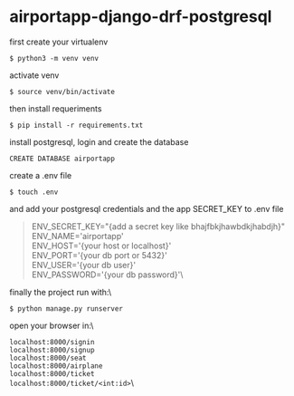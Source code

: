 # airportapp-django-drf-postgresql

first create your virtualenv

`$ python3 -m venv venv`

activate venv

`$ source venv/bin/activate`

then install requeriments

`$ pip install -r requirements.txt`

install postgresql, login and create the database

`CREATE DATABASE airportapp`

create a .env file

`$ touch .env`

and add your postgresql credentials and the app SECRET_KEY to .env file

>ENV_SECRET_KEY="{add a secret key like bhajfbkjhawbdkjhabdjh}"\
ENV_NAME='airportapp'\
ENV_HOST='{your host or localhost}'\
ENV_PORT='{your db port or 5432}'\
ENV_USER='{your db user}'\
ENV_PASSWORD='{your db password}'\

finally the project run with:\

`$ python manage.py runserver`

open your browser in:\

`localhost:8000/signin`\
`localhost:8000/signup`\
`localhost:8000/seat`\
`localhost:8000/airplane`\
`localhost:8000/ticket`\
`localhost:8000/ticket/<int:id>`\


